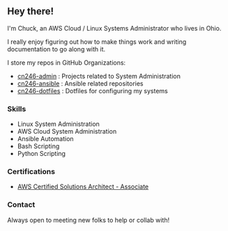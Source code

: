 ## Hey there!

I'm Chuck, an AWS Cloud / Linux Systems Administrator who lives in Ohio.

I really enjoy figuring out how to make things work and writing documentation to go along with it.

I store my repos in GitHub Organizations:
- [cn246-admin](https://github.com/cn246-admin) : Projects related to System Administration
- [cn246-ansible](https://github.com/cn246-ansible) : Ansible related repositories
- [cn246-dotfiles](https://github.com/cn246-dotfiles) : Dotfiles for configuring my systems


### Skills
- Linux System Administration
- AWS Cloud System Administration
- Ansible Automation
- Bash Scripting
- Python Scripting


### Certifications
- [AWS Certified Solutions Architect - Associate](https://www.credly.com/badges/5f9b418b-5845-4205-8b6a-42dca7ffed4e/public_url)


### Contact
Always open to meeting new folks to help or collab with!
